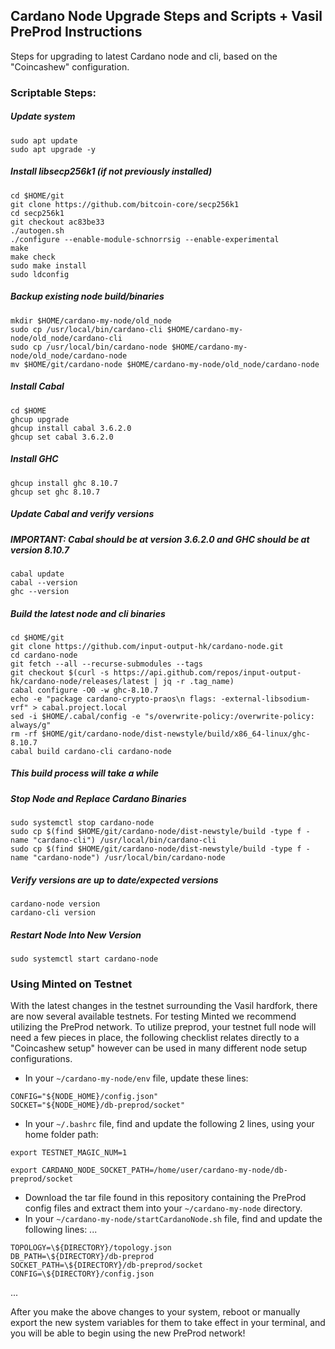 ## Cardano Node Upgrade Steps and Scripts + Vasil PreProd Instructions

Steps for upgrading to latest Cardano node and cli, based on the "Coincashew" configuration.

### Scriptable Steps:
##### Update system
```
sudo apt update
sudo apt upgrade -y
```

##### Install libsecp256k1 (if not previously installed)
```
cd $HOME/git
git clone https://github.com/bitcoin-core/secp256k1
cd secp256k1
git checkout ac83be33
./autogen.sh
./configure --enable-module-schnorrsig --enable-experimental
make
make check
sudo make install
sudo ldconfig
```

##### Backup existing node build/binaries
```
mkdir $HOME/cardano-my-node/old_node
sudo cp /usr/local/bin/cardano-cli $HOME/cardano-my-node/old_node/cardano-cli
sudo cp /usr/local/bin/cardano-node $HOME/cardano-my-node/old_node/cardano-node
mv $HOME/git/cardano-node $HOME/cardano-my-node/old_node/cardano-node
```

##### Install Cabal
```
cd $HOME
ghcup upgrade
ghcup install cabal 3.6.2.0
ghcup set cabal 3.6.2.0
```

##### Install GHC
```
ghcup install ghc 8.10.7
ghcup set ghc 8.10.7
```

##### Update Cabal and verify versions
##### IMPORTANT: Cabal should be at version 3.6.2.0 and GHC should be at version 8.10.7
```
cabal update
cabal --version
ghc --version
```

##### Build the latest node and cli binaries
```
cd $HOME/git
git clone https://github.com/input-output-hk/cardano-node.git
cd cardano-node
git fetch --all --recurse-submodules --tags
git checkout $(curl -s https://api.github.com/repos/input-output-hk/cardano-node/releases/latest | jq -r .tag_name)
cabal configure -O0 -w ghc-8.10.7
echo -e "package cardano-crypto-praos\n flags: -external-libsodium-vrf" > cabal.project.local
sed -i $HOME/.cabal/config -e "s/overwrite-policy:/overwrite-policy: always/g"
rm -rf $HOME/git/cardano-node/dist-newstyle/build/x86_64-linux/ghc-8.10.7
cabal build cardano-cli cardano-node
```

##### This build process will take a while

##### Stop Node and Replace Cardano Binaries
```
sudo systemctl stop cardano-node
sudo cp $(find $HOME/git/cardano-node/dist-newstyle/build -type f -name "cardano-cli") /usr/local/bin/cardano-cli
sudo cp $(find $HOME/git/cardano-node/dist-newstyle/build -type f -name "cardano-node") /usr/local/bin/cardano-node
```

##### Verify versions are up to date/expected versions
```
cardano-node version
cardano-cli version
```

##### Restart Node Into New Version
```
sudo systemctl start cardano-node
```

### Using Minted on Testnet
With the latest changes in the testnet surrounding the Vasil hardfork, there are now several available testnets. For testing Minted we recommend utilizing the PreProd network. To utilize preprod, your testnet full node will need a few pieces in place, the following checklist relates directly to a "Coincashew setup" however can be used in many different node setup configurations.

- In your `~/cardano-my-node/env` file, update these lines:
```
CONFIG="${NODE_HOME}/config.json"
SOCKET="${NODE_HOME}/db-preprod/socket"
```
- In your `~/.bashrc` file, find and update the following 2 lines, using your home folder path:
```
export TESTNET_MAGIC_NUM=1
```
```
export CARDANO_NODE_SOCKET_PATH=/home/user/cardano-my-node/db-preprod/socket
```
- Download the tar file found in this repository containing the PreProd config files and extract them into your `~/cardano-my-node` directory.
- In your `~/cardano-my-node/startCardanoNode.sh` file, find and update the following lines:
...
```
TOPOLOGY=\${DIRECTORY}/topology.json
DB_PATH=\${DIRECTORY}/db-preprod
SOCKET_PATH=\${DIRECTORY}/db-preprod/socket
CONFIG=\${DIRECTORY}/config.json
```
...

After you make the above changes to your system, reboot or manually export the new system variables for them to take effect in your terminal, and you will be able to begin using the new PreProd network!
